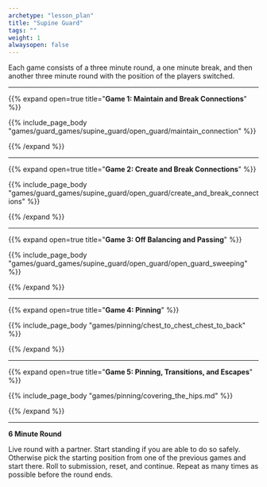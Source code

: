 ```yaml
--- 
archetype: "lesson_plan" 
title: "Supine Guard"
tags: ""
weight: 1
alwaysopen: false 
---
```




Each game consists of a three minute round, a one minute break, and then another three minute round with the position of the players switched. 

---
{{% expand open=true title="**Game 1: Maintain and Break Connections**" %}}

{{% include_page_body "games/guard_games/supine_guard/open_guard/maintain_connection" %}}

{{% /expand %}}

---
{{% expand open=true title="**Game 2: Create and Break Connections**" %}}

{{% include_page_body "games/guard_games/supine_guard/open_guard/create_and_break_connections" %}}

{{% /expand %}}

---
{{% expand open=true title="**Game 3: Off Balancing and Passing**" %}}

{{% include_page_body "games/guard_games/supine_guard/open_guard/open_guard_sweeping" %}}

{{% /expand %}}

---
{{% expand open=true title="**Game 4: Pinning**" %}}

{{% include_page_body "games/pinning/chest_to_chest_chest_to_back" %}}

{{% /expand %}}

---
{{% expand open=true title="**Game 5: Pinning, Transitions, and Escapes**" %}}


{{% include_page_body "games/pinning/covering_the_hips.md" %}}

{{% /expand %}}

---
**6 Minute Round**

Live round with a partner. Start standing if you are able to do so safely. Otherwise pick the starting position from one of the previous games and start there. Roll to submission, reset, and continue. Repeat as many times as possible before the round ends. 



